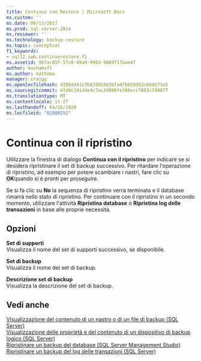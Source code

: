 ```yaml
---
title: Continua con Restore | Microsoft Docs
ms.custom: ''
ms.date: 06/13/2017
ms.prod: sql-server-2014
ms.reviewer: ''
ms.technology: backup-restore
ms.topic: conceptual
f1_keywords:
- sql12.swb.continuerestore.f1
ms.assetid: 987ac05f-57c0-49a9-9903-9889717aae4f
author: mashamsft
ms.author: mathoma
manager: craigg
ms.openlocfilehash: d396dd41c7643991063bfa476059362c668673e5
ms.sourcegitcommit: 6fd8c1914de4c7ac24900fe388ecc7883c740077
ms.translationtype: MT
ms.contentlocale: it-IT
ms.lasthandoff: 04/26/2020
ms.locfileid: "62808252"
---
```

# <a name="continue-with-restore"></a>Continua con il ripristino
  Utilizzare la finestra di dialogo **Continua con il ripristino** per indicare se si desidera ripristinare il set di backup successivo. Per ritardare l'operazione di ripristino, ad esempio per potere scambiare i nastri, fare clic su **OK**quando si è pronti per proseguire.  
  
 Se si fa clic su **No** la sequenza di ripristino verrà terminata e il database rimarrà nello stato di ripristino. Per continuare con il ripristino in un secondo momento, utilizzare l'attività **Ripristina database** o **Ripristina log delle transazioni** in base alle proprie necessità.  
  
## <a name="options"></a>Opzioni  
 **Set di supporti**  
 Visualizza il nome del set di supporti successivo, se disponibile.  
  
 **Set di backup**  
 Visualizza il nome del set di backup.  
  
 **Descrizione set di backup**  
 Visualizza la descrizione del set di backup.  
  
## <a name="see-also"></a>Vedi anche  
 [Visualizzazione del contenuto di un nastro o di un file di backup &#40;SQL Server&#41;](../relational-databases/backup-restore/view-the-contents-of-a-backup-tape-or-file-sql-server.md)   
 [Visualizzazione delle proprietà e del contenuto di un dispositivo di backup logico &#40;SQL Server&#41;](../relational-databases/backup-restore/view-the-properties-and-contents-of-a-logical-backup-device-sql-server.md)   
 [Ripristinare un backup del database &#40;SQL Server Management Studio&#41;](../relational-databases/backup-restore/restore-a-database-backup-using-ssms.md)   
 [Ripristinare un backup del log delle transazioni &#40;SQL Server&#41;](../relational-databases/backup-restore/restore-a-transaction-log-backup-sql-server.md)  
  
  
